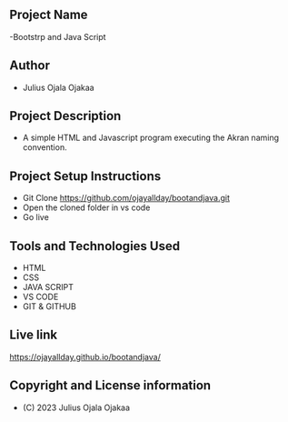 ## Project Name
-Bootstrp and Java Script
## Author
- Julius Ojala Ojakaa
## Project Description
- A simple  HTML and Javascript program executing the Akran naming convention.
## Project Setup Instructions
- Git Clone https://github.com/ojayallday/bootandjava.git
- Open the cloned folder in vs code
- Go live
## Tools and Technologies Used
- HTML
- CSS
- JAVA SCRIPT
- VS CODE
- GIT & GITHUB
## Live link
 https://ojayallday.github.io/bootandjava/
## Copyright and License information
- (C) 2023 Julius Ojala Ojakaa